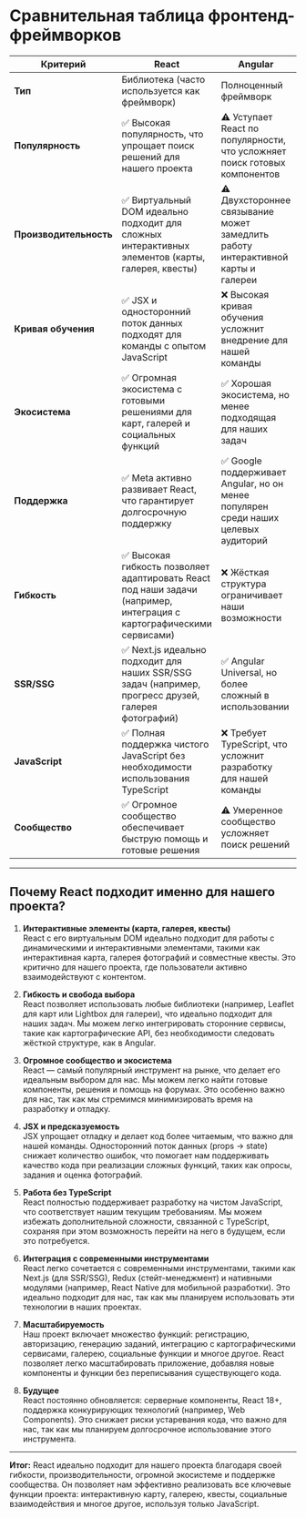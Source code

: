 # Сравнительная таблица фронтенд-фреймворков

| **Критерий**          | **React**                          | **Angular**                        | **Vue**                            | **Svelte**                         |
|------------------------|------------------------------------|------------------------------------|------------------------------------|------------------------------------|
| **Тип**               | Библиотека (часто используется как фреймворк) | Полноценный фреймворк             | Гибрид (библиотека + фреймворк)   | Компилятор в ванильный JS          |
| **Популярность**      | ✅ Высокая популярность, что упрощает поиск решений для нашего проекта | ⚠️ Уступает React по популярности, что усложняет поиск готовых компонентов | ⚠️ Растущая популярность, но экосистема пока недостаточно зрелая | ❌ Малое сообщество, что ограничивает возможности интеграции |
| **Производительность**| ✅ Виртуальный DOM идеально подходит для сложных интерактивных элементов (карты, галерея, квесты) | ⚠️ Двухстороннее связывание может замедлить работу интерактивной карты и галереи | ✅ Хорошая производительность, но менее зрелая экосистема | ✅ Отличная производительность, но ограниченные инструменты для нашей задачи |
| **Кривая обучения**   | ✅ JSX и односторонний поток данных подходят для команды с опытом JavaScript | ❌ Высокая кривая обучения усложнит внедрение для нашей команды | ✅ Простые шаблоны, но менее зрелая экосистема | ✅ Минималистичный синтаксис, но ограниченные инструменты для нашей задачи |
| **Экосистема**        | ✅ Огромная экосистема с готовыми решениями для карт, галерей и социальных функций | ✅ Хорошая экосистема, но менее подходящая для наших задач | ⚠️ Умеренная экосистема, которая может не покрыть наши потребности | ❌ Малая экосистема, которая ограничит нас |
| **Поддержка**         | ✅ Meta активно развивает React, что гарантирует долгосрочную поддержку | ✅ Google поддерживает Angular, но он менее популярен среди наших целевых аудиторий | ✅ Независимая команда Vue, но меньше ресурсов для поддержки | ❌ Небольшая команда разработчиков Svelte |
| **Гибкость**          | ✅ Высокая гибкость позволяет адаптировать React под наши задачи (например, интеграция с картографическими сервисами) | ❌ Жёсткая структура ограничивает наши возможности | ✅ Средняя гибкость, но менее зрелая экосистема | ✅ Высокая гибкость, но ограниченные инструменты для наших задач |
| **SSR/SSG**           | ✅ Next.js идеально подходит для наших SSR/SSG задач (например, прогресс друзей, галерея фотографий) | ✅ Angular Universal, но более сложный в использовании | ✅ Nuxt.js, но менее зрелый для наших задач | ✅ SvelteKit, но менее зрелый для наших задач |
| **JavaScript**        | ✅ Полная поддержка чистого JavaScript без необходимости использования TypeScript | ❌ Требует TypeScript, что усложнит разработку для нашей команды | ✅ Поддержка JavaScript, но менее зрелая экосистема | ✅ Поддержка JavaScript, но ограниченные инструменты для наших задач |
| **Сообщество**        | ✅ Огромное сообщество обеспечивает быструю помощь и готовые решения | ⚠️ Умеренное сообщество усложняет поиск решений | ⚠️ Растущее сообщество, но недостаточное для наших задач | ❌ Маленькое сообщество, которое ограничивает нас |

---

## Почему React подходит именно для нашего проекта?

1. **Интерактивные элементы (карта, галерея, квесты)**  
   React с его виртуальным DOM идеально подходит для работы с динамическими и интерактивными элементами, такими как интерактивная карта, галерея фотографий и совместные квесты. Это критично для нашего проекта, где пользователи активно взаимодействуют с контентом.

2. **Гибкость и свобода выбора**  
   React позволяет использовать любые библиотеки (например, Leaflet для карт или Lightbox для галереи), что идеально подходит для наших задач. Мы можем легко интегрировать сторонние сервисы, такие как картографические API, без необходимости следовать жёсткой структуре, как в Angular.

3. **Огромное сообщество и экосистема**  
   React — самый популярный инструмент на рынке, что делает его идеальным выбором для нас. Мы можем легко найти готовые компоненты, решения и помощь на форумах. Это особенно важно для нас, так как мы стремимся минимизировать время на разработку и отладку.

4. **JSX и предсказуемость**  
   JSX упрощает отладку и делает код более читаемым, что важно для нашей команды. Односторонний поток данных (props → state) снижает количество ошибок, что помогает нам поддерживать качество кода при реализации сложных функций, таких как опросы, задания и оценка фотографий.

5. **Работа без TypeScript**  
   React полностью поддерживает разработку на чистом JavaScript, что соответствует нашим текущим требованиям. Мы можем избежать дополнительной сложности, связанной с TypeScript, сохраняя при этом возможность перейти на него в будущем, если это потребуется.

6. **Интеграция с современными инструментами**  
   React легко сочетается с современными инструментами, такими как Next.js (для SSR/SSG), Redux (стейт-менеджмент) и нативными модулями (например, React Native для мобильной разработки). Это идеально подходит для нас, так как мы планируем использовать эти технологии в наших проектах.

7. **Масштабируемость**  
   Наш проект включает множество функций: регистрацию, авторизацию, генерацию заданий, интеграцию с картографическими сервисами, галерею, социальные функции и многое другое. React позволяет легко масштабировать приложение, добавляя новые компоненты и функции без переписывания существующего кода.

8. **Будущее**  
   React постоянно обновляется: серверные компоненты, React 18+, поддержка конкурирующих технологий (например, Web Components). Это снижает риски устаревания кода, что важно для нас, так как мы планируем долгосрочное использование этого инструмента.

---

**Итог:** React идеально подходит для нашего проекта благодаря своей гибкости, производительности, огромной экосистеме и поддержке сообщества. Он позволяет нам эффективно реализовать все ключевые функции проекта: интерактивную карту, галерею, квесты, социальные взаимодействия и многое другое, используя только JavaScript.
